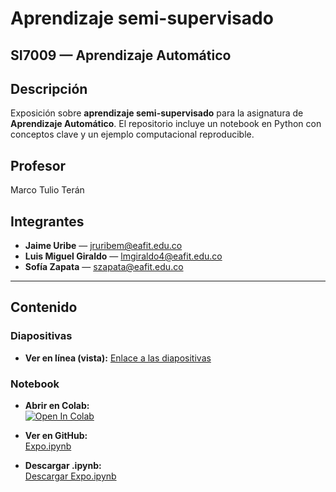 # Aprendizaje semi-supervisado
## SI7009 — Aprendizaje Automático


## Descripción 
Exposición sobre **aprendizaje semi-supervisado** para la asignatura de **Aprendizaje Automático**. El repositorio incluye un notebook en Python con conceptos clave y un ejemplo computacional reproducible.

## Profesor
Marco Tulio Terán

## Integrantes
- **Jaime Uribe** — jruribem@eafit.edu.co
- **Luis Miguel Giraldo** — lmgiraldo4@eafit.edu.co
- **Sofía Zapata** — szapata@eafit.edu.co

---

## Contenido

### Diapositivas
- **Ver en línea (vista):** [Enlace a las diapositivas](https://www.canva.com/design/DAG0xAFTroA/nN71pJd5PWYT_cRjw0arDA/view)


### Notebook

- **Abrir en Colab:**  
  [![Open In Colab](https://colab.research.google.com/assets/colab-badge.svg)](https://colab.research.google.com/github/jruribem10/Expo-Aprendizaje-semi-supervisado/blob/main/Expo.ipynb)

- **Ver en GitHub:**  
  [Expo.ipynb](https://github.com/jruribem10/Expo-Aprendizaje-semi-supervisado/blob/main/Expo.ipynb)

- **Descargar .ipynb:**  
  [Descargar Expo.ipynb](https://raw.githubusercontent.com/jruribem10/Expo-Aprendizaje-semi-supervisado/main/Expo.ipynb)


